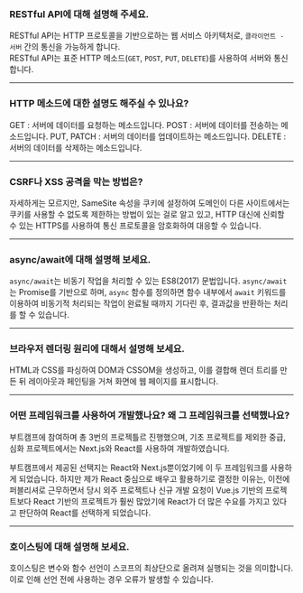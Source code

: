 ### RESTful API에 대해 설명해 주세요.

RESTful API는 HTTP 프로토콜을 기반으로하는 웹 서비스 아키텍처로, `클라이언트 - 서버` 간의 통신을 가능하게 합니다.<br>
RESTful API는 표준 HTTP 메소드(`GET`, `POST`, `PUT`, `DELETE`)를 사용하여 서버와 통신합니다.

---

### HTTP 메소드에 대한 설명도 해주실 수 있나요?

GET : 서버에 데이터를 요청하는 메소드입니다.
POST : 서버에 데이터를 전송하는 메소드입니다.
PUT, PATCH : 서버의 데이터를 업데이트하는 메소드입니다.
DELETE : 서버의 데이터를 삭제하는 메소드입니다.

---

### **CSRF나 XSS 공격을 막는 방법은?**

자세하게는 모르지만, SameSite 속성을 쿠키에 설정하여
도메인이 다른 사이트에서는 쿠키를 사용할 수 없도록
제한하는 방법이 있는 걸로 알고 있고, HTTP 대신에 신뢰할 수 있는
HTTPS를 사용하여 통신 프로토콜을 암호화하여 대응할 수 있습니다.

---

### async/await에 대해 설명해 보세요.

`async/await`는 비동기 작업을 처리할 수 있는 ES8(2017) 문법입니다.
`async/await`는 Promise를 기반으로 하며, `async` 함수를 정의하면
함수 내부에서 `await` 키워드를 이용하여 비동기적 처리되는 작업이
완료될 때까지 기다린 후, 결과값을 반환하는 처리를 할 수 있습니다.

---

### 브라우저 렌더링 원리에 대해서 설명해 보세요.

HTML과 CSS를 파싱하여 DOM과 CSSOM을 생성하고, 이를 결합해
렌더 트리를 만든 뒤 레이아웃과 페인팅을 거쳐 화면에 웹 페이지를 표시합니다.

---

### 어떤 프레임워크를 사용하여 개발했나요? 왜 그 프레임워크를 선택했나요?

부트캠프에 참여하며 총 3번의 프로젝틀르 진행했으며, 기초 프로젝트를 제외한
중급, 심화 프로젝트에서는 Next.js와 React를 사용하여 개발하였습니다.

부트캠프에서 제공된 선택지는 React와 Next.js뿐이었기에
이 두 프레임워크를 사용하게 되었습니다.
하지만 제가 React 중심으로 배우고 활용하기로 결정한 이유는,
이전에 퍼블리셔로 근무하면서 당시 외주 프로젝트나 신규 개발 요청이
Vue.js 기반의 프로젝트보다 React 기반의 프로젝트가 훨씬 많았기에
React가 더 많은 수요를 가지고 있다고 판단하여 React를 선택하게 되었습니다.

---

### 호이스팅에 대해 설명해 보세요.

호이스팅은 변수와 함수 선언이 스코프의 최상단으로 올려져 실행되는 것을 의미합니다.
이로 인해 선언 전에 사용하는 경우 오류가 발생할 수 있습니다.
